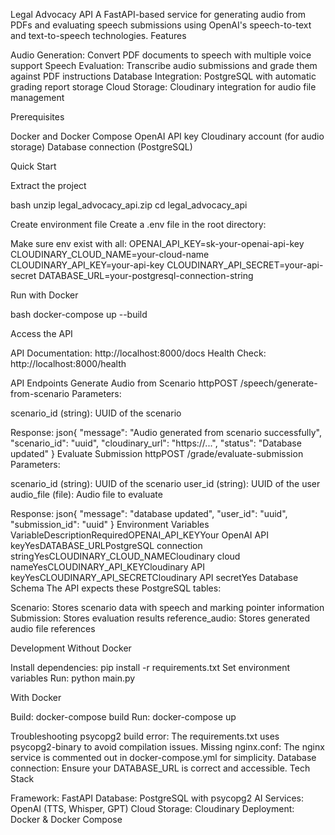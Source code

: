 Legal Advocacy API
A FastAPI-based service for generating audio from PDFs and evaluating speech submissions using OpenAI's speech-to-text and text-to-speech technologies.
Features

Audio Generation: Convert PDF documents to speech with multiple voice support
Speech Evaluation: Transcribe audio submissions and grade them against PDF instructions
Database Integration: PostgreSQL with automatic grading report storage
Cloud Storage: Cloudinary integration for audio file management

Prerequisites

Docker and Docker Compose
OpenAI API key
Cloudinary account (for audio storage)
Database connection (PostgreSQL)

Quick Start

Extract the project

bash   unzip legal_advocacy_api.zip
   cd legal_advocacy_api

Create environment file
Create a .env file in the root directory:

Make sure env exist with all: 
   OPENAI_API_KEY=sk-your-openai-api-key
   CLOUDINARY_CLOUD_NAME=your-cloud-name
   CLOUDINARY_API_KEY=your-api-key
   CLOUDINARY_API_SECRET=your-api-secret
   DATABASE_URL=your-postgresql-connection-string

Run with Docker

bash   docker-compose up --build

Access the API

API Documentation: http://localhost:8000/docs
Health Check: http://localhost:8000/health



API Endpoints
Generate Audio from Scenario
httpPOST /speech/generate-from-scenario
Parameters:

scenario_id (string): UUID of the scenario

Response:
json{
  "message": "Audio generated from scenario successfully",
  "scenario_id": "uuid",
  "cloudinary_url": "https://...",
  "status": "Database updated"
}
Evaluate Submission
httpPOST /grade/evaluate-submission
Parameters:

scenario_id (string): UUID of the scenario
user_id (string): UUID of the user
audio_file (file): Audio file to evaluate

Response:
json{
  "message": "database updated",
  "user_id": "uuid",
  "submission_id": "uuid"
}
Environment Variables
VariableDescriptionRequiredOPENAI_API_KEYYour OpenAI API keyYesDATABASE_URLPostgreSQL connection stringYesCLOUDINARY_CLOUD_NAMECloudinary cloud nameYesCLOUDINARY_API_KEYCloudinary API keyYesCLOUDINARY_API_SECRETCloudinary API secretYes
Database Schema
The API expects these PostgreSQL tables:

Scenario: Stores scenario data with speech and marking pointer information
Submission: Stores evaluation results
reference_audio: Stores generated audio file references

Development
Without Docker

Install dependencies: pip install -r requirements.txt
Set environment variables
Run: python main.py

With Docker

Build: docker-compose build
Run: docker-compose up

Troubleshooting
psycopg2 build error: The requirements.txt uses psycopg2-binary to avoid compilation issues.
Missing nginx.conf: The nginx service is commented out in docker-compose.yml for simplicity.
Database connection: Ensure your DATABASE_URL is correct and accessible.
Tech Stack

Framework: FastAPI
Database: PostgreSQL with psycopg2
AI Services: OpenAI (TTS, Whisper, GPT)
Cloud Storage: Cloudinary
Deployment: Docker & Docker Compose
